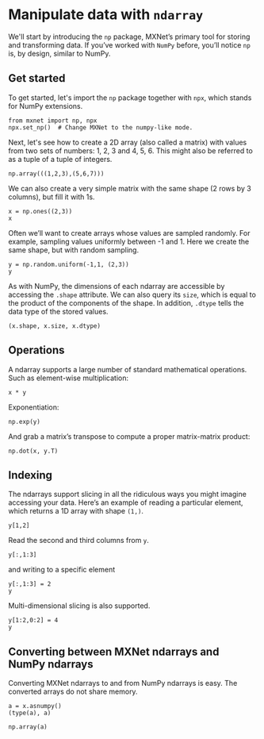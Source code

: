 # Manipulate data with `ndarray`

We'll start by introducing the `np` package, MXNet’s primary tool for storing and
transforming data. If you’ve worked with `NumPy` before, you’ll notice `np`  is,
by design, similar to NumPy.

## Get started

To get started, let's import the `np` package together with `npx`, which stands
for NumPy extensions.

```{.python .input  n=1}
from mxnet import np, npx
npx.set_np()  # Change MXNet to the numpy-like mode.
```

Next, let's see how to create a 2D array (also called a matrix) with values from two sets of numbers: 1, 2, 3 and 4, 5, 6. This might also be referred to as a tuple of a tuple of integers.

```{.python .input  n=2}
np.array(((1,2,3),(5,6,7)))
```

We can also create a very simple matrix with the same shape (2 rows by 3 columns), but fill it with 1s.

```{.python .input  n=3}
x = np.ones((2,3))
x
```

Often we’ll want to create arrays whose values are sampled randomly. For example, sampling values uniformly between -1 and 1. Here we create the same shape, but with random sampling.

```{.python .input  n=15}
y = np.random.uniform(-1,1, (2,3))
y
```

As with NumPy, the dimensions of each ndarray are accessible by accessing the `.shape` attribute. We can also query its `size`, which is equal to the product of the components of the shape. In addition, `.dtype` tells the data type of the stored values.

```{.python .input  n=17}
(x.shape, x.size, x.dtype)
```

## Operations

A ndarray supports a large number of standard mathematical operations. Such as element-wise multiplication:

```{.python .input  n=18}
x * y
```

Exponentiation:

```{.python .input  n=23}
np.exp(y)
```

And grab a matrix’s transpose to compute a proper matrix-matrix product:

```{.python .input  n=24}
np.dot(x, y.T)
```

## Indexing

The ndarrays support slicing in all the ridiculous ways you might imagine accessing your data. Here’s an example of reading a particular element, which returns a 1D array with shape `(1,)`.

```{.python .input  n=25}
y[1,2]
```

Read the second and third columns from `y`.

```{.python .input  n=26}
y[:,1:3]
```

and writing to a specific element

```{.python .input  n=27}
y[:,1:3] = 2
y
```

Multi-dimensional slicing is also supported.

```{.python .input  n=28}
y[1:2,0:2] = 4
y
```

## Converting between MXNet ndarrays and NumPy ndarrays

Converting MXNet ndarrays to and from NumPy ndarrays is easy. The converted arrays do not share memory.

```{.python .input  n=29}
a = x.asnumpy()
(type(a), a)
```

```{.python .input  n=30}
np.array(a)
```
